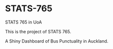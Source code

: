 # STATS-765
STATS 765 in UoA

This is the project of STATS 765.

A Shiny Dashboard of Bus Punctuality in Auckland.
